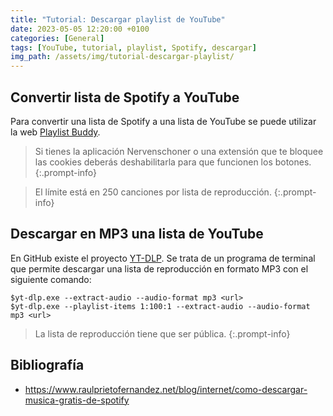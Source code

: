 ```yaml
---
title: "Tutorial: Descargar playlist de YouTube"
date: 2023-05-05 12:20:00 +0100
categories: [General]
tags: [YouTube, tutorial, playlist, Spotify, descargar]
img_path: /assets/img/tutorial-descargar-playlist/
---
```


## Convertir lista de Spotify a YouTube

Para convertir una lista de Spotify a una lista de YouTube se puede utilizar la web [Playlist Buddy](https://playlistbuddy.com/).

> Si tienes la aplicación Nervenschoner o una extensión que te bloquee las cookies deberás deshabilitarla para que funcionen los botones.
{:.prompt-info}

> El límite está en 250 canciones por lista de reproducción.
{:.prompt-info}

## Descargar en MP3 una lista de YouTube

En GitHub existe el proyecto [YT-DLP](https://github.com/yt-dlp/yt-dlp). Se trata de un programa de terminal que permite descargar una lista de reproducción en formato MP3 con el siguiente comando:

```console
$yt-dlp.exe --extract-audio --audio-format mp3 <url>
$yt-dlp.exe --playlist-items 1:100:1 --extract-audio --audio-format mp3 <url> 
```

> La lista de reproducción tiene que ser pública.
{:.prompt-info}

## Bibliografía

- <https://www.raulprietofernandez.net/blog/internet/como-descargar-musica-gratis-de-spotify>

